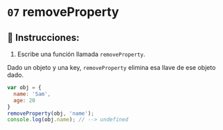 # `07` removeProperty

## 📝 Instrucciones:

1. Escribe una función llamada `removeProperty`.

Dado un objeto y una key, `removeProperty` elimina esa llave de ese objeto dado.

```Javascript
var obj = {
  name: 'Sam',
  age: 20
}
removeProperty(obj, 'name');
console.log(obj.name); // --> undefined